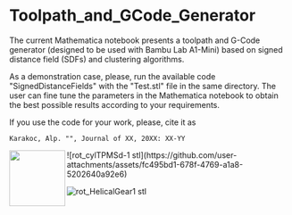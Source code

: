 # Toolpath_and_GCode_Generator

The current Mathematica notebook presents a toolpath and G-Code generator (designed to be used with Bambu Lab A1-Mini) based on signed distance field (SDFs) and clustering algorithms.

As a demonstration case, please, run the available code "SignedDistanceFields" with the "Test.stl" file in the same directory. The user can fine tune the parameters in the Mathematica notebook to obtain the best possible results according to your requirements.

If you use the code for your work, please, cite it as

    Karakoc, Alp. "", Journal of XX, 20XX: XX-YY

<img align="left" width="100" height="100" src="[https://github.com/user-attachments/assets/fc495bd1-678f-4769-a1a8-5202640a92e6]">
![rot_cylTPMSd-1 stl](https://github.com/user-attachments/assets/fc495bd1-678f-4769-a1a8-5202640a92e6)

![rot_HelicalGear1 stl](https://github.com/user-attachments/assets/4dfbd4a6-1bc2-4cca-9e52-90086af47a8e)

